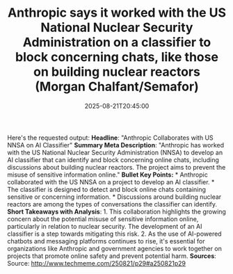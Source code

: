 ﻿---
title: "Anthropic says it worked with the US National Nuclear Security Administration on a classifier to block concerning chats, like those on building nuclear reactors (Morgan Chalfant/Semafor)"
date: "2025-08-21T20:45:00"
category: "Markets"
summary: ""
slug: "anthropic says it worked with the us national nuclear securi"
source_urls:
  - "http://www.techmeme.com/250821/p29#a250821p29"
seo:
  title: "Anthropic says it worked with the US National Nuclear Security Administration on a classifier to block concerning chats, like those on building nuclear reactors (Morgan Chalfant/Semafor) | Hash n Hedge"
  description: ""
  keywords: ["news", "markets", "brief"]
---
Here's the requested output:  **Headline**:  "Anthropic Collaborates with US NNSA on AI Classifier"  **Summary Meta Description**:  "Anthropic has worked with the US National Nuclear Security Administration (NNSA) to develop an AI classifier that can identify and block concerning online chats, including discussions about building nuclear reactors. The project aims to prevent the misuse of sensitive information online."  **Bullet Key Points:**  * Anthropic collaborated with the US NNSA on a project to develop an AI classifier. * The classifier is designed to detect and block online chats containing sensitive or concerning information. * Discussions around building nuclear reactors are among the types of conversations the classifier can identify.  **Short Takeaways with Analysis**:   1. This collaboration highlights the growing concern about the potential misuse of sensitive information online, particularly in relation to nuclear security. The development of an AI classifier is a step towards mitigating this risk. 2. As the use of AI-powered chatbots and messaging platforms continues to rise, it's essential for organizations like Anthropic and government agencies to work together on projects that promote online safety and prevent potential harm.  **Sources**:  Source: http://www.techmeme.com/250821/p29#a250821p29 
